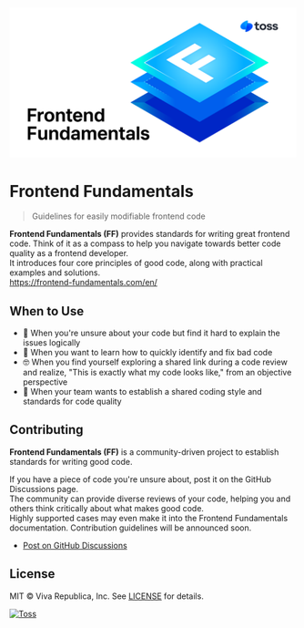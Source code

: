 ![Frontend Fundamentals](./public/images/ff-meta.png)

# Frontend Fundamentals

> Guidelines for easily modifiable frontend code

**Frontend Fundamentals (FF)** provides standards for writing great frontend code. Think of it as a compass to help you navigate towards better code quality as a frontend developer.  
It introduces four core principles of good code, along with practical examples and solutions.  
https://frontend-fundamentals.com/en/

## When to Use

- 🦨 When you're unsure about your code but find it hard to explain the issues logically
- 👀 When you want to learn how to quickly identify and fix bad code
- 🤓 When you find yourself exploring a shared link during a code review and realize, "This is exactly what my code looks like," from an objective perspective
- 👥 When your team wants to establish a shared coding style and standards for code quality

## Contributing

**Frontend Fundamentals (FF)** is a community-driven project to establish standards for writing good code.

If you have a piece of code you're unsure about, post it on the GitHub Discussions page.  
The community can provide diverse reviews of your code, helping you and others think critically about what makes good code.  
Highly supported cases may even make it into the Frontend Fundamentals documentation. Contribution guidelines will be announced soon.

- [Post on GitHub Discussions](https://github.com/toss/frontend-fundamentals/discussions)

## License

MIT © Viva Republica, Inc. See [LICENSE](./LICENSE.md) for details.

<a title="Toss" href="https://toss.im">
  <picture>
    <source media="(prefers-color-scheme: dark)" srcset="https://static.toss.im/logos/png/4x/logo-toss-reverse.png">
    <img alt="Toss" src="https://static.toss.im/logos/png/4x/logo-toss.png" width="100">
  </picture>
</a>

